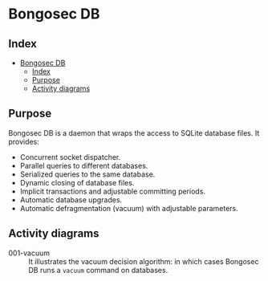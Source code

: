 <!---
Copyright (C) 2025, BongoSec
Created by BongoSec <info@khulnasoft.com>.
This program is free software; you can redistribute it and/or modify it under the terms of GPLv2
-->

# Bongosec DB
## Index
- [Bongosec DB](#bongosec-db)
  - [Index](#index)
  - [Purpose](#purpose)
  - [Activity diagrams](#activity-diagrams)


## Purpose
Bongosec DB is a daemon that wraps the access to SQLite database files. It provides:
- Concurrent socket dispatcher.
- Parallel queries to different databases.
- Serialized queries to the same database.
- Dynamic closing of database files.
- Implicit transactions and adjustable committing periods.
- Automatic database upgrades.
- Automatic defragmentation (vacuum) with adjustable parameters.


## Activity diagrams
<dl>
  <dt>001-vacuum</dt><dd>It illustrates the vacuum decision algorithm: in which cases Bongosec DB runs a <code>vacuum</code> command on databases.</dd>
</dl>

